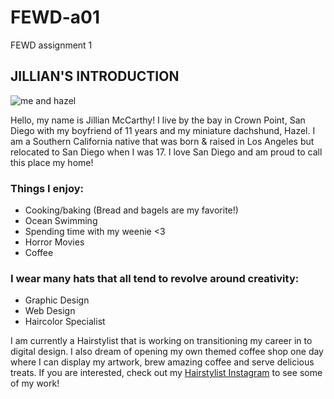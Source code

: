 # FEWD-a01
FEWD assignment 1

## JILLIAN'S INTRODUCTION

![me and hazel](https://www.instagram.com/p/BH-1r4tDYYcRhz6pzT8IXUtXIzfUx8hibF5U-80/)

Hello, my name is Jillian McCarthy! I live by the bay in Crown Point, San Diego with my boyfriend of 11 years and my miniature dachshund, Hazel. I am a Southern California native that was born & raised in Los Angeles but relocated to San Diego when I was 17. I love San Diego and am proud to call this place my home!

### Things I enjoy:
* Cooking/baking (Bread and bagels are my favorite!)
* Ocean Swimming
* Spending time with my weenie <3
* Horror Movies
* Coffee 

### I wear many hats that all tend to revolve around creativity:
* Graphic Design
* Web Design
* Haircolor Specialist

I am currently a Hairstylist that is working on transitioning my career in to digital design. I also dream of opening my own themed coffee shop one day where I can display my artwork, brew amazing coffee and serve delicious treats. If you are interested, check out my [Hairstylist Instagram](https://www.instagram.com/jillianiscreative/) to see some of my work!
